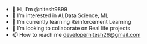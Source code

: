 - 👋 Hi, I’m @nitesh9899
- 👀 I’m interested in AI,Data Science, ML
- 🌱 I’m currently learning Reinforcement Learning
- 💞️ I’m looking to collaborate on Real life projects
- 📫 How to reach me developernitesh26@gmail.com

<!---
nitesh9899/nitesh9899 is a ✨ special ✨ repository because its `README.md` (this file) appears on your GitHub profile.
You can click the Preview link to take a look at your changes.
--->
